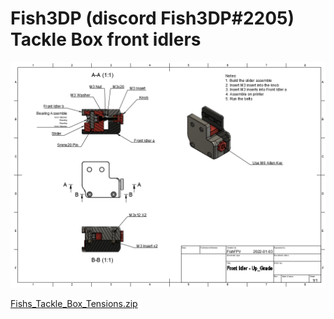 # Fish3DP (discord Fish3DP#2205) Tackle Box front idlers

![fish tackle box.png](fish_tackle_box.png)

[Fishs_Tackle_Box_Tensions.zip](Fishs_Tackle_Box_Tensions.zip)
